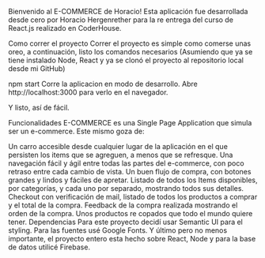 Bienvenido al E-COMMERCE de Horacio!
Esta aplicación fue desarrollada desde cero por Horacio Hergenrether para la re entrega del curso de React.js realizado en CoderHouse.

Como correr el proyecto
Correr el proyecto es simple como comerse unas oreo, a continuación, listo los comandos necesarios (Asumiendo que ya se tiene instalado Node, React y ya se clonó el proyecto al repositorio local desde mi GitHub)

npm start
Corre la aplicacion en modo de desarrollo. Abre http://localhost:3000 para verlo en el navegador.

Y listo, así de fácil.

Funcionalidades
E-COMMERCE es una Single Page Application que simula ser un e-commerce. Este mismo goza de:

Un carro accesible desde cualquier lugar de la aplicación en el que persisten los items que se agreguen, a menos que se refresque.
Una navegación fácil y ágil entre todas las partes del e-commerce, con poco retraso entre cada cambio de vista.
Un buen flujo de compra, con botones grandes y lindos y fáciles de apretar.
Listado de todos los Items disponibles, por categorías, y cada uno por separado, mostrando todos sus detalles.
Checkout con verificación de mail, listado de todos los productos a comprar y el total de la compra.
Feedback de la compra realizada mostrando el orden de la compra.
Unos productos re copados que todo el mundo quiere tener.
Dependencias
Para este proyecto decidí usar Semantic UI para el styling. Para las fuentes usé Google Fonts. Y último pero no menos importante, el proyecto entero esta hecho sobre React, Node y para la base de datos utilicé Firebase.